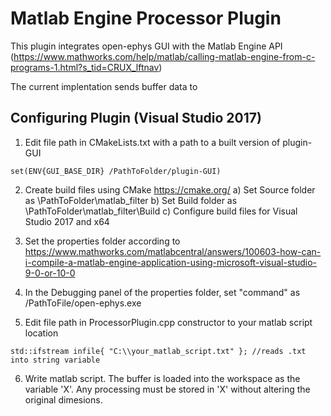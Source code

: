 # Matlab Engine Processor Plugin
This plugin integrates open-ephys GUI with the Matlab Engine API (https://www.mathworks.com/help/matlab/calling-matlab-engine-from-c-programs-1.html?s_tid=CRUX_lftnav) 

The current implentation sends buffer data to 

## Configuring Plugin (Visual Studio 2017)
1) Edit file path in CMakeLists.txt with a path to a built version of plugin-GUI
```
set(ENV{GUI_BASE_DIR} /PathToFolder/plugin-GUI)
````
2) Create build files using CMake https://cmake.org/
	a) Set Source folder as \PathToFolder\matlab_filter
	b) Set Build folder as \PathToFolder\matlab_filter\Build
	c) Configure build files for Visual Studio 2017 and x64 

3) Set the properties folder according to https://www.mathworks.com/matlabcentral/answers/100603-how-can-i-compile-a-matlab-engine-application-using-microsoft-visual-studio-9-0-or-10-0

4) In the Debugging panel of the properties folder, set "command" as /PathToFile/open-ephys.exe

5) Edit file path in ProcessorPlugin.cpp constructor to your matlab script location
```
std::ifstream infile{ "C:\\your_matlab_script.txt" }; //reads .txt into string variable
````
6) Write matlab script. The buffer is loaded into the workspace as the variable 'X'. Any processing must be stored in 'X' without altering the original dimesions. 

